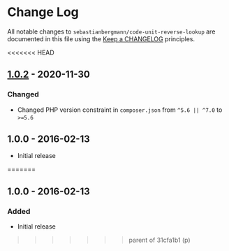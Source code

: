 # Change Log

All notable changes to `sebastianbergmann/code-unit-reverse-lookup` are documented in this file using the [Keep a CHANGELOG](http://keepachangelog.com/) principles.

<<<<<<< HEAD
## [1.0.2] - 2020-11-30

### Changed

* Changed PHP version constraint in `composer.json` from `^5.6 || ^7.0` to `>=5.6`

## 1.0.0 - 2016-02-13

* Initial release

[1.0.2]: https://github.com/sebastianbergmann/code-unit-reverse-lookup/compare/1.0.1...1.0.2
=======
## 1.0.0 - 2016-02-13

### Added

* Initial release

>>>>>>> parent of 31cfa1b1 (p)
